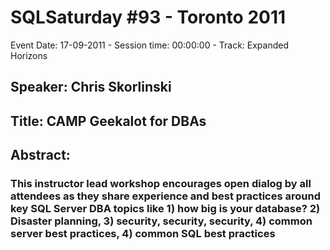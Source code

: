# SQLSaturday #93 - Toronto 2011
Event Date: 17-09-2011 - Session time: 00:00:00 - Track: Expanded Horizons
## Speaker: Chris Skorlinski
## Title: CAMP Geekalot for DBAs
## Abstract:
### This instructor lead workshop encourages open dialog by all attendees as they share experience and best practices around key SQL Server DBA topics like 1) how big is your database?  2) Disaster planning, 3) security, security, security, 4) common server best practices, 4) common SQL best practices
